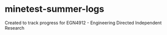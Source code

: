 # minetest-summer-logs
Created to track progress for EGN4912 - Engineering Directed Independent Research
